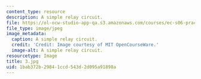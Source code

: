 ```yaml
---
content_type: resource
description: A simple relay circuit.
file: https://ol-ocw-studio-app-qa.s3.amazonaws.com/courses/ec-s06-practical-electronics-fall-2004/1bab372b29841ccd543d2d095a91898a_3.jpg
file_type: image/jpeg
image_metadata:
  caption: A simple relay circuit.
  credit: 'Credit: Image courtesy of MIT OpenCourseWare.'
  image-alt: A simple relay circuit.
resourcetype: Image
title: 3.jpg
uid: 1bab372b-2984-1ccd-543d-2d095a91898a
---
```

